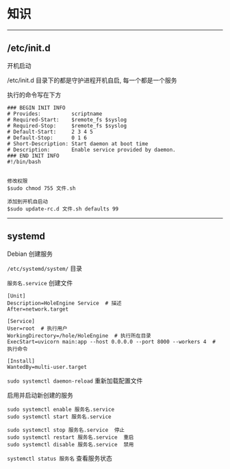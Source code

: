 # 知识


---
## /etc/init.d

开机启动

/etc/init.d 目录下的都是守护进程开机自启, 每一个都是一个服务

执行的命令写在下方

```shell title="文件.sh"
### BEGIN INIT INFO
# Provides:          scriptname
# Required-Start:    $remote_fs $syslog
# Required-Stop:     $remote_fs $syslog
# Default-Start:     2 3 4 5
# Default-Stop:      0 1 6
# Short-Description: Start daemon at boot time
# Description:       Enable service provided by daemon.
### END INIT INFO
#!/bin/bash


```

```shell title="命令"
修改权限
$sudo chmod 755 文件.sh

添加到开机自启动
$sudo update-rc.d 文件.sh defaults 99
```

---
## systemd

Debian 创建服务

`/etc/systemd/system/`  目录

`服务名.service`  创建文件

```shell
[Unit]
Description=HoleEngine Service  # 描述
After=network.target

[Service]
User=root  # 执行用户
WorkingDirectory=/hole/HoleEngine  # 执行所在目录
ExecStart=uvicorn main:app --host 0.0.0.0 --port 8000 --workers 4  # 执行命令

[Install]
WantedBy=multi-user.target
```

`sudo systemctl daemon-reload`  重新加载配置文件


启用并启动新创建的服务

```shell
sudo systemctl enable 服务名.service
sudo systemctl start 服务名.service
```

```shell
sudo systemctl stop 服务名.service  停止
sudo systemctl restart 服务名.service  重启
sudo systemctl disable 服务名.service  禁用
```

`systemctl status 服务名`  查看服务状态




